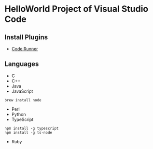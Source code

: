 # HelloWorld Project of Visual Studio Code

## Install Plugins
* [Code Runner](https://marketplace.visualstudio.com/items?itemName=formulahendry.code-runner)

## Languages
* C
* C++
* Java
* JavaScript
```
brew install node
```
* Perl
* Python
* TypeScript
```
npm install -g typescript
npm install -g ts-node
```
* Ruby